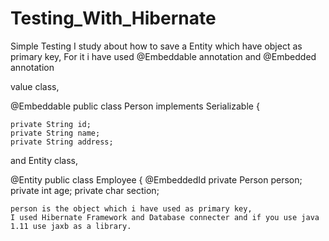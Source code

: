 # Testing_With_Hibernate
Simple Testing
I study about how to save a Entity which have object as primary key,
For it i have used @Embeddable annotation and @Embedded annotation

value class,

@Embeddable
public class Person implements Serializable {

    private String id;
    private String name;
    private String address;
    
    
and Entity class,

@Entity
public class Employee {
    @EmbeddedId
    private
    Person person;
    private int age;
    private char section;
    
    person is the object which i have used as primary key,
    I used Hibernate Framework and Database connecter and if you use java 1.11 use jaxb as a library.
